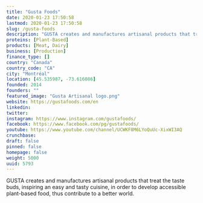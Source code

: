 ```yaml
---
title: "Gusta Foods"
date: 2020-01-23 17:50:58
lastmod: 2020-01-23 17:50:58
slug: /gusta-foods
description: "GUSTA creates and manufactures artisanal products that treat the taste buds, inspiring an easy and tasty cuisine, in order to develop accessible plant-based food, thus contribute to a better world."
proteins: [Plant-Based]
products: [Meat, Dairy]
business: [Production]
finance_type: []
country: "Canada"
country_code: "CA"
city: "Montréal"
location: [45.535987, -73.616086]
founded: 2014
founders: ""
featured_image: "Gusta Artisanal logo.png"
website: https://gustafoods.com/en
linkedin: 
twitter: 
instagram: https://www.instagram.com/gustafoods/
facebook: https://www.facebook.com/pg/gustafoods/
youtube: https://www.youtube.com/channel/UCWKF8M6LYoQuUc-XixWI3AQ
crunchbase: 
draft: false
pinned: false
homepage: false
weight: 5000
uuid: 5793
---
```

GUSTA creates and manufactures artisanal products that treat the taste buds, inspiring an easy and tasty cuisine, in order to develop accessible plant-based food, thus contribute to a better world.
